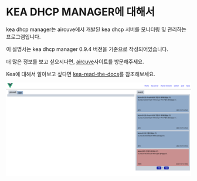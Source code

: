 KEA DHCP MANAGER에 대해서
=======================

kea dhcp manager는 aircuve에서 개발된 
kea dhcp 서버를 모니터링 및 관리하는 프로그램입니다.

이 설명서는 kea dhcp manager 0.9.4 버전을 기준으로 작성되어있습니다.

더 많은 정보를 보고 싶으시다면, [aircuve](https://aircuve.com)사이트를 방문해주세요.

Kea에 대해서 알아보고 싶다면 [kea-read-the-docs](https://kea.readthedocs.io/en/kea-2.4.0/)를 참조해보세요.

![alt](https://github.com/neneong/keaDHCPManager/blob/main/source/_static/tmp.png?raw=true)
